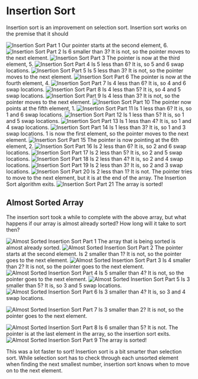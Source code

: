 # Insertion Sort

Insertion sort is an improvement on selection sort. Insertion sort works on the premise that it should

![Insertion Sort Part 1](http://i.imgur.com/ak8yyOx.png)
Our pointer starts at the second element, 6.
![Insertion Sort Part 2](http://i.imgur.com/s7iS3OM.png)
Is 6 smaller than 3? It is not, so the pointer moves to the next element.
![Insertion Sort Part 3](http://i.imgur.com/0OIsSsq.png)
The pointer is now at the third element, 5.
![Insertion Sort Part 4](http://i.imgur.com/hV16Vjo.png)
Is 5 less than 6? It is, so 5 and 6 swap locations.
![Insertion Sort Part 5](http://i.imgur.com/ToLUCFT.png)
Is 5 less than 3? It is not, so the pointer moves to the next element.
![Insertion Sort Part 6](http://i.imgur.com/VdxfcVq.png)
The pointer is now at the fourth element, 4.
![Insertion Sort Part 7](http://i.imgur.com/cjwxa6i.png)
Is 4 less than 6? It is, so 4 and 6 swap locations.
![Insertion Sort Part 8](http://i.imgur.com/uwZBDFx.png)
Is 4 less than 5? It is, so 4 and 5 swap locations.
![Insertion Sort Part 9](http://i.imgur.com/NDj7EAD.png)
Is 4 less than 3? It is not, so the pointer moves to the next element.
![Insertion Sort Part 10](http://i.imgur.com/bUfNSep.png)
The pointer now points at the fifth element, 1.
![Insertion Sort Part 11](http://i.imgur.com/kpzV7HD.png)
Is 1 less than 6? It is, so 1 and 6 swap locations.
![Insertion Sort Part 12](http://i.imgur.com/xrlpLNO.png)
Is 1 less than 5? It is, so 1 and 5 swap locations.
![Insertion Sort Part 13](http://i.imgur.com/WHrE8f7.png)
Is 1 less than 4? It is, so 1 and 4 swap locations.
![Insertion Sort Part 14](http://i.imgur.com/n9HsPyQ.png)
Is 1 less than 3? It is, so 1 and 3 swap locations. 1 is now the first element, so the pointer moves to the next element.
![Insertion Sort Part 15](http://i.imgur.com/Y0UpBbl.png)
The pointer is now pointing at the 6th element, 2.
![Insertion Sort Part 16](http://i.imgur.com/9FblDXb.png)
Is 2 less than 6? It is, so 2 and 6 swap locations.
![Insertion Sort Part 17](http://i.imgur.com/nQFhHXE.png)
Is 2 less than 5? It is, so 2 and 5 swap locations.
![Insertion Sort Part 18](http://i.imgur.com/tnJIeVg.png)
Is 2 less than 4? It is, so 2 and 4 swap locations.
![Insertion Sort Part 19](http://i.imgur.com/f412kc9.png)
Is 2 less than 3? It is, so 2 and 3 swap locations.
![Insertion Sort Part 20](http://i.imgur.com/oFZ6O1z.png)
Is 2 less than 1? It is not. The pointer tries to move to the next element, but it is at the end of the array. The Insertion Sort algorithm exits.
![Insertion Sort Part 21](http://i.imgur.com/BjLDmRN.png)
The array is sorted!

## Almost Sorted Array

The insertion sort took a while to complete with the above array, but what happens if our array is almost already sorted? How long will it take to sort then?

![Almost Sorted Insertion Sort Part 1](http://i.imgur.com/USqiALL.png)
The array that is being sorted is almost already sorted.
![Almost Sorted Insertion Sort Part 2](http://i.imgur.com/7BvIx64.png)
The pointer starts at the second element. Is 2 smaller than 1? It is not, so the pointer goes to the next element.
![Almost Sorted Insertion Sort Part 3](http://i.imgur.com/TmPJih4.png)
Is 4 smaller than 2? It is not, so the pointer goes to the next element.
![Almost Sorted Insertion Sort Part 4](http://i.imgur.com/oxHIG8s.png)
Is 5 smaller than 4? It is not, so the pointer goes to the next element.
![Almost Sorted Insertion Sort Part 5](http://i.imgur.com/mxoi1HG.png)
Is 3 smaller than 5? It is, so 3 and 5 swap locations.
![Almost Sorted Insertion Sort Part 6](http://i.imgur.com/yKG7PLd.png)
Is 3 smaller than 4? It is, so 3 and 4 swap locations.

![Almost Sorted Insertion Sort Part 7](http://i.imgur.com/rGlhKQO.png)
Is 3 smaller than 2? It is not, so the pointer goes to the next element.

![Almost Sorted Insertion Sort Part 8](http://i.imgur.com/Od7X1AL.png)
Is 6 smaller than 5? It is not. The pointer is at the last element in the array, so the insertion sort exits.
![Almost Sorted Insertion Sort Part 9](http://i.imgur.com/BjLDmRN.png)
The array is sorted!

This was a lot faster to sort! Insertion sort is a bit smarter than selection sort. While selection sort has to check through each unsorted element when finding the next smallest number, insertion sort knows when to move on to the next element.
